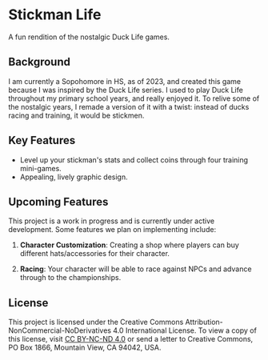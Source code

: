 # Stickman Life

A fun rendition of the nostalgic Duck Life games.

## Background

I am currently a Sopohomore in HS, as of 2023, and created this game because I was inspired by the Duck Life series. I used to play Duck Life throughout my primary school years, and really enjoyed it. To relive some of the nostalgic years, I remade a version of it with a twist: instead of ducks racing and training, it would be stickmen.

## Key Features

- Level up your stickman's stats and collect coins through four training mini-games.
- Appealing, lively graphic design.

## Upcoming Features

This project is a work in progress and is currently under active development. Some features we plan on implementing include:

1. **Character Customization**: Creating a shop where players can buy different hats/accessories for their character.

2. **Racing**: Your character will be able to race against NPCs and advance through to the championships.

## License

This project is licensed under the Creative Commons Attribution-NonCommercial-NoDerivatives 4.0 International License. To view a copy of this license, visit [CC BY-NC-ND 4.0](https://creativecommons.org/licenses/by-nc-nd/4.0/) or send a letter to Creative Commons, PO Box 1866, Mountain View, CA 94042, USA.
